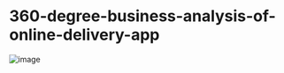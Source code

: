 # 360-degree-business-analysis-of-online-delivery-app
![image](https://github.com/selvasuriyas/360-degree-business-analysis-of-online-delivery-app/assets/164477408/6ba539d0-621c-47c9-b4ba-ac75ecf5bde8)
